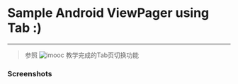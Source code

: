 # Sample Android ViewPager using Tab :)
-----
> 参照 ![imooc](http://www.imooc.com/learn/264) 教学完成的Tab页切换功能

### Screenshots
